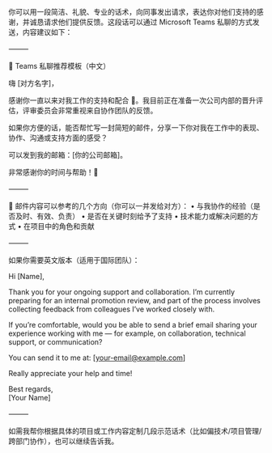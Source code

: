 你可以用一段简洁、礼貌、专业的话术，向同事发出请求，表达你对他们支持的感谢，并诚恳请求他们提供反馈。这段话可以通过 Microsoft Teams 私聊的方式发送，内容建议如下：

⸻

📨 Teams 私聊推荐模板（中文）

嗨 [对方名字]，

感谢你一直以来对我工作的支持和配合 🙏。我目前正在准备一次公司内部的晋升评估，评审委员会非常重视来自协作团队的反馈。

如果你方便的话，能否帮忙写一封简短的邮件，分享一下你对我在工作中的表现、协作、沟通或支持方面的感受？

可以发到我的邮箱：[你的公司邮箱]。

非常感谢你的时间与帮助！🙂

⸻

📧 邮件内容可以参考的几个方向（你可以一并发给对方）：
	•	与我协作的经验（是否及时、有效、负责）
	•	是否在关键时刻给予了支持
	•	技术能力或解决问题的方式
	•	在项目中的角色和贡献

⸻

如果你需要英文版本（适用于国际团队）：

Hi [Name],

Thank you for your ongoing support and collaboration. I’m currently preparing for an internal promotion review, and part of the process involves collecting feedback from colleagues I’ve worked closely with.

If you’re comfortable, would you be able to send a brief email sharing your experience working with me — for example, on collaboration, technical support, or communication?

You can send it to me at: [your-email@example.com]

Really appreciate your help and time!

Best regards,  
[Your Name]


⸻

如需我帮你根据具体的项目或工作内容定制几段示范话术（比如偏技术/项目管理/跨部门协作），也可以继续告诉我。